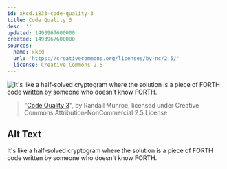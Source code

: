 ```yaml
---
id: xkcd.1833-code-quality-3
title: Code Quality 3
desc: ''
updated: 1493967600000
created: 1493967600000
sources:
  name: xkcd
  url: 'https://creativecommons.org/licenses/by-nc/2.5/'
  license: Creative Commons 2.5
---
```

![It's like a half-solved cryptogram where the solution is a piece of FORTH code written by someone who doesn't know FORTH.](https://imgs.xkcd.com/comics/code_quality_3.png)
> "[Code Quality 3](https://xkcd.com/1833/)", by Randall Munroe, licensed under Creative Commons Attribution-NonCommercial 2.5 License

## Alt Text
It's like a half-solved cryptogram where the solution is a piece of FORTH code written by someone who doesn't know FORTH.

